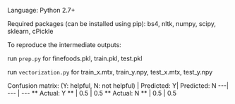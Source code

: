 Language:
Python 2.7+

Required packages (can be installed using pip):
bs4, nltk, numpy, scipy, sklearn, cPickle

To reproduce the intermediate outputs:

run `prep.py` for finefoods.pkl, train.pkl, test.pkl

run `vectorization.py` for train_x.mtx, train_y.npy, test_x.mtx, test_y.npy

Confusion matrix: (Y: helpful, N: not helpful)
 | Predicted: Y| Predicted: N
---| --- | --- 
 ** Actual: Y ** | 0.5 | 0.5
 ** Actual: N ** | 0.5 | 0.5